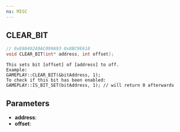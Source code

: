 ```yaml
---
ns: MISC
---
```

## CLEAR_BIT

```c
// 0xE80492A9AC099A93 0x8BC9E618
void CLEAR_BIT(int* address, int offset);
```

```
This sets bit [offset] of [address] to off.  
Example:  
GAMEPLAY::CLEAR_BIT(&bitAddress, 1);  
To check if this bit has been enabled:  
GAMEPLAY::IS_BIT_SET(bitAddress, 1); // will return 0 afterwards  
```

## Parameters
* **address**: 
* **offset**: 


